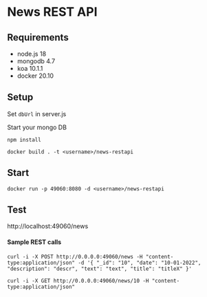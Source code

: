 # News REST API
## Requirements

* node.js 18
* mongodb 4.7
* koa 10.1.1
* docker 20.10

## Setup
Set `dbUrl` in server.js

Start your mongo DB
```
npm install
```
```
docker build . -t <username>/news-restapi
```

## Start
```
docker run -p 49060:8080 -d <username>/news-restapi
```

## Test

http://localhost:49060/news

#### Sample REST calls
```
curl -i -X POST http://0.0.0.0:49060/news -H "content-type:application/json" -d '{ "_id": "10", "date": "10-01-2022", "description": "descr", "text": "text", "title": "titleX" }'
```

```
curl -i -X GET http://0.0.0.0:49060/news/10 -H "content-type:application/json"
```

